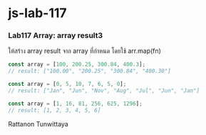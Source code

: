 # js-lab-117
### Lab117 Array: array result3
ให้สร้าง array result จาก array ที่กำหนด โดยใช้ arr.map(fn)

```JavaScript
const array = [100, 200.25, 300.84, 400.3];
// result: ["100.00", "200.25", "300.84", "400.30"]

const array = [0, 5, 10, 7, 6, 5, 0];
// result: ["Jan", "Jun", "Nov", "Aug", "Jul", "Jun", "Jan"]

const array = [1, 16, 81, 256, 625, 1296];
// result: [1, 2, 3, 4, 5, 6]
```
Rattanon Tunwittaya
